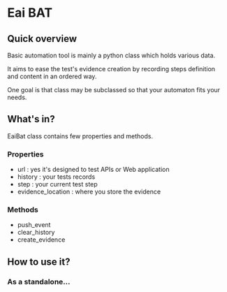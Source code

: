 # Eai BAT

## Quick overview

Basic automation tool is mainly a python class which holds various data.

It aims to ease the test's evidence creation by recording steps definition and 
content in an ordered way.

One goal is that class may be subclassed so that your automaton fits your needs.

## What's in?

EaiBat class contains few properties and methods. 

### Properties

- url : yes it's designed to test APIs or Web application
- history : your tests records
- step : your current test step
- evidence_location :  where you store the evidence

### Methods

- push_event
- clear_history
- create_evidence

## How to use it?

### As a standalone...

